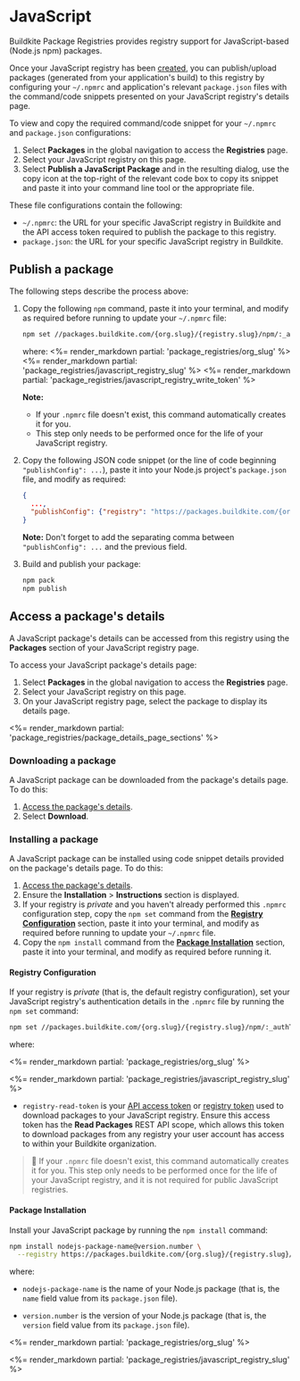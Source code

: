 # JavaScript

Buildkite Package Registries provides registry support for JavaScript-based (Node.js npm) packages.

Once your JavaScript registry has been [created](/docs/package-registries/manage-registries#create-a-source-registry), you can publish/upload packages (generated from your application's build) to this registry by configuring your `~/.npmrc` and application's relevant `package.json` files with the command/code snippets presented on your JavaScript registry's details page.

To view and copy the required command/code snippet for your `~/.npmrc` and `package.json` configurations:

1. Select **Packages** in the global navigation to access the **Registries** page.
1. Select your JavaScript registry on this page.
1. Select **Publish a JavaScript Package** and in the resulting dialog, use the copy icon at the top-right of the relevant code box to copy its snippet and paste it into your command line tool or the appropriate file.

These file configurations contain the following:

- `~/.npmrc`: the URL for your specific JavaScript registry in Buildkite and the API access token required to publish the package to this registry.
- `package.json`: the URL for your specific JavaScript registry in Buildkite.

## Publish a package

The following steps describe the process above:

1. Copy the following `npm` command, paste it into your terminal, and modify as required before running to update your `~/.npmrc` file:

    ```bash
    npm set //packages.buildkite.com/{org.slug}/{registry.slug}/npm/:_authToken registry-write-token
    ```

    where:
    <%= render_markdown partial: 'package_registries/org_slug' %>
    <%= render_markdown partial: 'package_registries/javascript_registry_slug' %>
    <%= render_markdown partial: 'package_registries/javascript_registry_write_token' %>

    **Note:**
    * If your `.npmrc` file doesn't exist, this command automatically creates it for you.
    * This step only needs to be performed once for the life of your JavaScript registry.

1. Copy the following JSON code snippet (or the line of code beginning `"publishConfig": ...`), paste it into your Node.js project's `package.json` file, and modify as required:

    ```json
    {
      ...,
      "publishConfig": {"registry": "https://packages.buildkite.com/{org.slug}/{registry.slug}/npm/"}
    }
    ```

    **Note:** Don't forget to add the separating comma between `"publishConfig": ...` and the previous field.

1. Build and publish your package:

    ```bash
    npm pack
    npm publish
    ```

## Access a package's details

A JavaScript package's details can be accessed from this registry using the **Packages** section of your JavaScript registry page.

To access your JavaScript package's details page:

1. Select **Packages** in the global navigation to access the **Registries** page.
1. Select your JavaScript registry on this page.
1. On your JavaScript registry page, select the package to display its details page.

<%= render_markdown partial: 'package_registries/package_details_page_sections' %>

### Downloading a package

A JavaScript package can be downloaded from the package's details page. To do this:

1. [Access the package's details](#access-a-packages-details).
1. Select **Download**.

### Installing a package

A JavaScript package can be installed using code snippet details provided on the package's details page. To do this:

1. [Access the package's details](#access-a-packages-details).
1. Ensure the **Installation** > **Instructions** section is displayed.
1. If your registry is _private_ and you haven't already performed this `.npmrc` configuration step, copy the `npm set` command from the [**Registry Configuration**](#registry-configuration) section, paste it into your terminal, and modify as required before running to update your `~/.npmrc` file.
1. Copy the `npm install` command from the [**Package Installation**](#package-installation) section, paste it into your terminal, and modify as required before running it.

<h4 id="registry-configuration">Registry Configuration</h4>

If your registry is _private_ (that is, the default registry configuration), set your JavaScript registry's authentication details in the `.npmrc` file by running the `npm set` command:

```bash
npm set //packages.buildkite.com/{org.slug}/{registry.slug}/npm/:_authToken registry-read-token
```

where:

<%= render_markdown partial: 'package_registries/org_slug' %>

<%= render_markdown partial: 'package_registries/javascript_registry_slug' %>

- `registry-read-token` is your [API access token](https://buildkite.com/user/api-access-tokens) or [registry token](/docs/package-registries/manage-registries#update-a-source-registry-configure-registry-tokens) used to download packages to your JavaScript registry. Ensure this access token has the **Read Packages** REST API scope, which allows this token to download packages from any registry your user account has access to within your Buildkite organization.

> 📘
> If your `.npmrc` file doesn't exist, this command automatically creates it for you.
> This step only needs to be performed once for the life of your JavaScript registry, and it is not required for public JavaScript registries.

<h4 id="package-installation">Package Installation</h4>

Install your JavaScript package by running the `npm install` command:

```bash
npm install nodejs-package-name@version.number \
  --registry https://packages.buildkite.com/{org.slug}/{registry.slug}/npm/
```

where:

- `nodejs-package-name` is the name of your Node.js package (that is, the `name` field value from its `package.json` file).

- `version.number` is the version of your Node.js package (that is, the `version` field value from its `package.json` file).

<%= render_markdown partial: 'package_registries/org_slug' %>

<%= render_markdown partial: 'package_registries/javascript_registry_slug' %>
